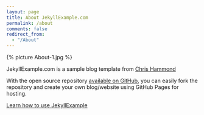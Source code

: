 ```yaml
---
layout: page
title: About JekyllExample.com
permalink: /about
comments: false
redirect_from: 
  - "/About"
---
```

{% picture About-1.jpg %}

JekyllExample.com is a sample blog template from [Chris Hammond](https://www.chrishammond.com/)

With the open source repository [available on GitHub](https://github.com/chrishammond/jekyllexample.github.io), you can easily fork the repository and create your own blog/website using GitHub Pages for hosting.

[Learn how to use JekyllExample](http://www.jekyllexample.com/easy-installation-instructions-for-jekyll)


